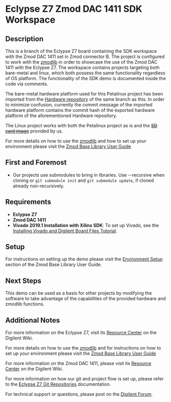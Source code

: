 # Eclypse Z7 Zmod DAC 1411 SDK Workspace

## Description

This is a branch of the Eclypse Z7 board containing the SDK workspace with the Zmod DAC 1411 set in Zmod connector B. The project is configured to work with the [zmodlib](https://github.com/Digilent/zmodlib) in order to showcase the use of the Zmod DAC 1411 with the Eclypse Z7. The workspace contains projects targeting both bare-metal and linux, which both possess the same functionality regardless of OS platform. The functionality of the SDK demo is documented inside the code via comments.

The bare-metal hardware platform used for this Petalinux project has been imported from the [Hardware repository](https://github.com/Digilent/Eclypse-Z7-HW/tree/zmod_dac/master) of the same branch as this. In order to minimize confusion, currently the commit message of the imported hardware platform contains the commit hash of the exported hardware platform of the aforementioned Hardware repository.

The Linux project works with both the Petalinux project as is and the ~~[SD card image](https://reference.digilentinc.com/vivado/installing-vivado/start)~~ provided by us.

For more details on how to use the [zmodlib](https://github.com/Digilent/zmodlib) and how to set up your environment please visit the [Zmod Base Library User Guide](https://reference.digilentinc.com/reference/zmod/zmodbaselibraryuserguide)

## First and Foremost

* Our projects use submodules to bring in libraries. Use --recursive when cloning or `git submodule init` and `git submodule update`, if cloned already non-recursively.

## Requirements

* **Eclypse Z7**
* **Zmod DAC 1411**
* **Vivado 2019.1 Installation with Xilinx SDK**: To set up Vivado, see the [Installing Vivado and Digilent Board Files Tutorial](https://reference.digilentinc.com/vivado/installing-vivado/start).

## Setup

For instructions on setting up the demo please visit the [Environment Setup](https://reference.digilentinc.com/reference/zmod/zmodbaselibraryuserguide#environment_setup) section of the Zmod Base Library User Guide.

## Next Steps

This demo can be used as a basis for other projects by modifying the software to take advantage of the capabilities of the provided hardware and zmodlib functions.

## Additional Notes

For more information on the Eclypse Z7, visit its [Resource Center](https://reference.digilentinc.com/reference/programmable-logic/eclypse-z7/start) on the Digilent Wiki.

For more details on how to use the [zmodlib](https://github.com/Digilent/zmodlib) and for instructions on how to set up your environment please visit the [Zmod Base Library User Guide](https://reference.digilentinc.com/reference/zmod/zmodbaselibraryuserguide)

For more information on the Zmod DAC 1411, please visit its [Resource Center](https://reference.digilentinc.com/reference/zmod/zmoddac/start) on the Digilent Wiki.

For more information on how our git and project flow is set up, please refer to the [Eclypse Z7 Git Repositories](https://reference.digilentinc.com/reference/programmable-logic/eclypse-z7/git) documentation.

For technical support or questions, please post on the [Digilent Forum](forum.digilentinc.com).
